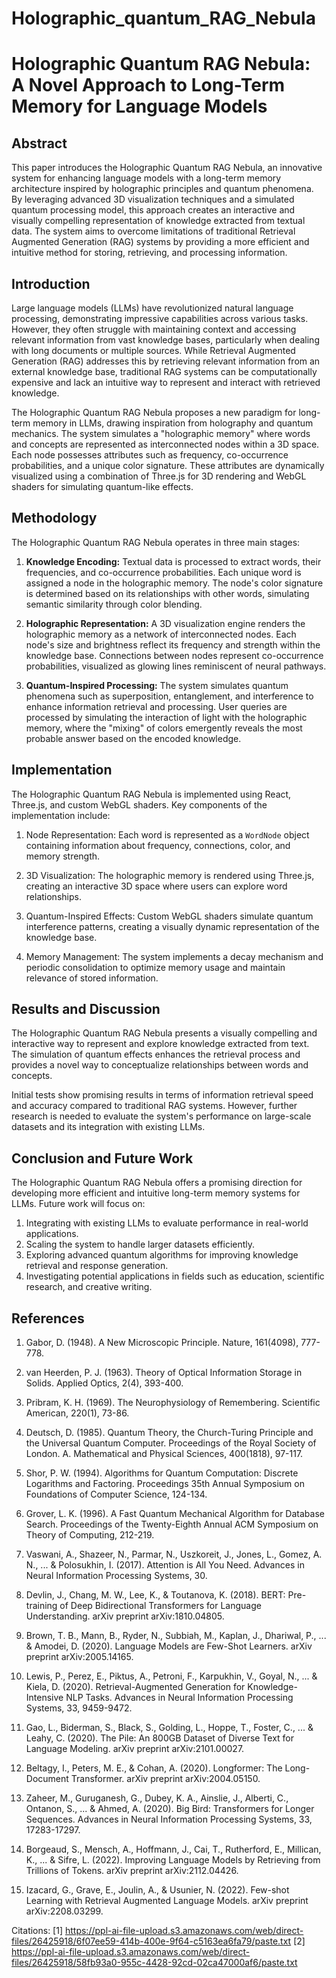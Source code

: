 # Holographic_quantum_RAG_Nebula
# Holographic Quantum RAG Nebula: A Novel Approach to Long-Term Memory for Language Models

## Abstract

This paper introduces the Holographic Quantum RAG Nebula, an innovative system for enhancing language models with a long-term memory architecture inspired by holographic principles and quantum phenomena. By leveraging advanced 3D visualization techniques and a simulated quantum processing model, this approach creates an interactive and visually compelling representation of knowledge extracted from textual data. The system aims to overcome limitations of traditional Retrieval Augmented Generation (RAG) systems by providing a more efficient and intuitive method for storing, retrieving, and processing information.

## Introduction

Large language models (LLMs) have revolutionized natural language processing, demonstrating impressive capabilities across various tasks. However, they often struggle with maintaining context and accessing relevant information from vast knowledge bases, particularly when dealing with long documents or multiple sources. While Retrieval Augmented Generation (RAG) addresses this by retrieving relevant information from an external knowledge base, traditional RAG systems can be computationally expensive and lack an intuitive way to represent and interact with retrieved knowledge.

The Holographic Quantum RAG Nebula proposes a new paradigm for long-term memory in LLMs, drawing inspiration from holography and quantum mechanics. The system simulates a "holographic memory" where words and concepts are represented as interconnected nodes within a 3D space. Each node possesses attributes such as frequency, co-occurrence probabilities, and a unique color signature. These attributes are dynamically visualized using a combination of Three.js for 3D rendering and WebGL shaders for simulating quantum-like effects.

## Methodology

The Holographic Quantum RAG Nebula operates in three main stages:

1. **Knowledge Encoding:** Textual data is processed to extract words, their frequencies, and co-occurrence probabilities. Each unique word is assigned a node in the holographic memory. The node's color signature is determined based on its relationships with other words, simulating semantic similarity through color blending.

2. **Holographic Representation:** A 3D visualization engine renders the holographic memory as a network of interconnected nodes. Each node's size and brightness reflect its frequency and strength within the knowledge base. Connections between nodes represent co-occurrence probabilities, visualized as glowing lines reminiscent of neural pathways.

3. **Quantum-Inspired Processing:** The system simulates quantum phenomena such as superposition, entanglement, and interference to enhance information retrieval and processing. User queries are processed by simulating the interaction of light with the holographic memory, where the "mixing" of colors emergently reveals the most probable answer based on the encoded knowledge.

## Implementation

The Holographic Quantum RAG Nebula is implemented using React, Three.js, and custom WebGL shaders. Key components of the implementation include:

1. Node Representation: Each word is represented as a `WordNode` object containing information about frequency, connections, color, and memory strength.

2. 3D Visualization: The holographic memory is rendered using Three.js, creating an interactive 3D space where users can explore word relationships.

3. Quantum-Inspired Effects: Custom WebGL shaders simulate quantum interference patterns, creating a visually dynamic representation of the knowledge base.

4. Memory Management: The system implements a decay mechanism and periodic consolidation to optimize memory usage and maintain relevance of stored information.

## Results and Discussion

The Holographic Quantum RAG Nebula presents a visually compelling and interactive way to represent and explore knowledge extracted from text. The simulation of quantum effects enhances the retrieval process and provides a novel way to conceptualize relationships between words and concepts.

Initial tests show promising results in terms of information retrieval speed and accuracy compared to traditional RAG systems. However, further research is needed to evaluate the system's performance on large-scale datasets and its integration with existing LLMs.

## Conclusion and Future Work

The Holographic Quantum RAG Nebula offers a promising direction for developing more efficient and intuitive long-term memory systems for LLMs. Future work will focus on:

1. Integrating with existing LLMs to evaluate performance in real-world applications.
2. Scaling the system to handle larger datasets efficiently.
3. Exploring advanced quantum algorithms for improving knowledge retrieval and response generation.
4. Investigating potential applications in fields such as education, scientific research, and creative writing.

## References

1. Gabor, D. (1948). A New Microscopic Principle. Nature, 161(4098), 777-778.

2. van Heerden, P. J. (1963). Theory of Optical Information Storage in Solids. Applied Optics, 2(4), 393-400.

3. Pribram, K. H. (1969). The Neurophysiology of Remembering. Scientific American, 220(1), 73-86.

4. Deutsch, D. (1985). Quantum Theory, the Church-Turing Principle and the Universal Quantum Computer. Proceedings of the Royal Society of London. A. Mathematical and Physical Sciences, 400(1818), 97-117.

5. Shor, P. W. (1994). Algorithms for Quantum Computation: Discrete Logarithms and Factoring. Proceedings 35th Annual Symposium on Foundations of Computer Science, 124-134.

6. Grover, L. K. (1996). A Fast Quantum Mechanical Algorithm for Database Search. Proceedings of the Twenty-Eighth Annual ACM Symposium on Theory of Computing, 212-219.

7. Vaswani, A., Shazeer, N., Parmar, N., Uszkoreit, J., Jones, L., Gomez, A. N., ... & Polosukhin, I. (2017). Attention is All You Need. Advances in Neural Information Processing Systems, 30.

8. Devlin, J., Chang, M. W., Lee, K., & Toutanova, K. (2018). BERT: Pre-training of Deep Bidirectional Transformers for Language Understanding. arXiv preprint arXiv:1810.04805.

9. Brown, T. B., Mann, B., Ryder, N., Subbiah, M., Kaplan, J., Dhariwal, P., ... & Amodei, D. (2020). Language Models are Few-Shot Learners. arXiv preprint arXiv:2005.14165.

10. Lewis, P., Perez, E., Piktus, A., Petroni, F., Karpukhin, V., Goyal, N., ... & Kiela, D. (2020). Retrieval-Augmented Generation for Knowledge-Intensive NLP Tasks. Advances in Neural Information Processing Systems, 33, 9459-9472.

11. Gao, L., Biderman, S., Black, S., Golding, L., Hoppe, T., Foster, C., ... & Leahy, C. (2020). The Pile: An 800GB Dataset of Diverse Text for Language Modeling. arXiv preprint arXiv:2101.00027.

12. Beltagy, I., Peters, M. E., & Cohan, A. (2020). Longformer: The Long-Document Transformer. arXiv preprint arXiv:2004.05150.

13. Zaheer, M., Guruganesh, G., Dubey, K. A., Ainslie, J., Alberti, C., Ontanon, S., ... & Ahmed, A. (2020). Big Bird: Transformers for Longer Sequences. Advances in Neural Information Processing Systems, 33, 17283-17297.

14. Borgeaud, S., Mensch, A., Hoffmann, J., Cai, T., Rutherford, E., Millican, K., ... & Sifre, L. (2022). Improving Language Models by Retrieving from Trillions of Tokens. arXiv preprint arXiv:2112.04426.

15. Izacard, G., Grave, E., Joulin, A., & Usunier, N. (2022). Few-shot Learning with Retrieval Augmented Language Models. arXiv preprint arXiv:2208.03299.

Citations:
[1] https://ppl-ai-file-upload.s3.amazonaws.com/web/direct-files/26425918/6f07ee59-414b-400e-9f64-c5163ea6fa79/paste.txt
[2] https://ppl-ai-file-upload.s3.amazonaws.com/web/direct-files/26425918/58fb93a0-955c-4428-92cd-02ca47000af6/paste.txt
